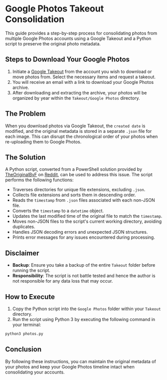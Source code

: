 # Google Photos Takeout Consolidation

This guide provides a step-by-step process for consolidating photos from multiple Google Photos accounts using a Google Takeout and a Python script to preserve the original photo metadata.

## Steps to Download Your Google Photos

1. Initiate a [Google Takeout](https://takeout.google.com/settings/takeout) from the account you wish to download or move photos from. Select the necessary items and request a takeout.
2. You will receive an email with a link to download your Google Photos archive.
3. After downloading and extracting the archive, your photos will be organized by year within the `Takeout/Google Photos` directory.

## The Problem

When you download photos via Google Takeout, the `created date` is modified, and the original metadata is stored in a separate `.json` file for each image. This can disrupt the chronological order of your photos when re-uploading them to Google Photos.

## The Solution

A Python script, converted from a PowerShell solution provided by [TheOriginalBvF](https://www.reddit.com/user/TheOriginalBvF/) on [Reddit](https://www.reddit.com/r/googlephotos/comments/yjru9e/google_photos_fix_for_downloaded_images_using_the/), can be used to address this issue. The script performs the following functions:

- Traverses directories for unique file extensions, excluding `.json`.
- Collects file extensions and sorts them in descending order.
- Reads the `timestamp` from `.json` files associated with each non-JSON file.
- Converts the `timestamp` to a `datetime` object.
- Updates the last modified time of the original file to match the `timestamp`.
- Moves non-JSON files to the script's current working directory, avoiding duplicates.
- Handles JSON decoding errors and unexpected JSON structures.
- Prints error messages for any issues encountered during processing.

## Disclaimer

- **Backup**: Ensure you take a backup of the entire `Takeout` folder before running the script.
- **Responsibility**: The script is not battle tested and hence the author is not responsible for any data loss that may occur.

## How to Execute

1. Copy the Python script into the `Google Photos` folder within your `Takeout` directory.
2. Run the script using Python 3 by executing the following command in your terminal:

```bash
python3 photos.py
```

## Conclusion

By following these instructions, you can maintain the original metadata of your photos and keep your Google Photos timeline intact when consolidating your accounts.